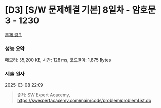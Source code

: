 # [D3] [S/W 문제해결 기본] 8일차 - 암호문3 - 1230 

[문제 링크](https://swexpertacademy.com/main/code/problem/problemDetail.do?contestProbId=AV14zIwqAHwCFAYD) 

### 성능 요약

메모리: 35,200 KB, 시간: 128 ms, 코드길이: 1,875 Bytes

### 제출 일자

2025-03-08 22:09



> 출처: SW Expert Academy, https://swexpertacademy.com/main/code/problem/problemList.do